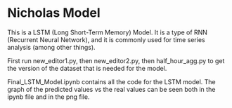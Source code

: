 # Nicholas Model

This is a LSTM (Long Short-Term Memory) Model. It is a type of RNN (Recurrent Neural Network), and it is commonly used for time series analysis (among other things).

First run new_editor1.py, then new_editor2.py, then half_hour_agg.py to get the version of the dataset that is needed for the model.

Final_LSTM_Model.ipynb contains all the code for the LSTM model. The graph of the predicted values vs the real values can be seen both in the ipynb file and in the png file.
